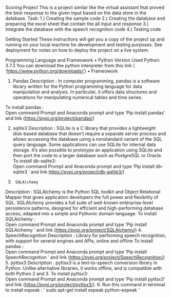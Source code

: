 Scoring Project
This is a project similar like the virtual assistant that proved the best response to the given input based on the data store in the database.
Task:
1.)	Creating the sample code 
2.)	Creating the database and preparing the excel sheet that contain the all input and response
3.)	Integrate the database with the speech recognition code
4.)	Testing code 

Getting Started
These instructions will get you a copy of the project up and running on your local machine for development and testing purposes. See deployment for notes on how to deploy the project on a live system.

Programming Language and Frameowork
•	Python
Version Used
Python: 3.7.3
You can download the python interpreter from this link ( ‘https://www.python.org/downloads/’)
•	Frameowork    
1.	Pandas
Description :
In computer programming, pandas is a software library written for the Python programming language for data manipulation and analysis. In particular, it offers data structures and operations for manipulating numerical tables and time series.

To install pandas :  
	Open command Prompt and Anaconda prompt and type ‘Pip install pandas’ and link (https://pypi.org/project/pandas/)


2.	sqlite3
Description :
SQLite is a C library that provides a lightweight disk-based database that doesn’t require a separate server process and allows accessing the database using a nonstandard variant of the SQL query language. Some applications can use SQLite for internal data storage. It’s also possible to prototype an application using SQLite and then port the code to a larger database such as PostgreSQL or Oracle.
To install db-sqlite3:  
Open command Prompt and Anaconda prompt and type ‘Pip install db-sqlite3 ’ and link https://pypi.org/project/db-sqlite3/)
3.		SQLAlchemy
Description :
SQLAlchemy is the Python SQL toolkit and Object Relational Mapper that gives application developers the full power and flexibility of SQL. SQLAlchemy provides a full suite of well-known enterprise-level persistence patterns, designed for efficient and high-performing database access, adapted into a simple and Pythonic domain language.
To install SQLAlchemy :  
Open command Prompt and Anaconda prompt and type ‘Pip install SQLAlchemy  ’ and link (https://pypi.org/project/SQLAlchemy/)
4.		SpeechRecognition
Description :
Library for performing speech recognition, with support for several engines and APIs, online and offline
To install pandas :  
Open command Prompt and Anaconda prompt and type ‘Pip install SpeechRecognition ’ and link (https://pypi.org/project/SpeechRecognition/)
5.		pyttsx3
Description :
pyttsx3 is a text-to-speech conversion library in Python. Unlike alternative libraries, it works offline, and is compatible with both Python 2 and 3.
To install pyttsx3:  
Open command Prompt and Anaconda prompt and type ‘Pip install pyttsx3’ and link (https://pypi.org/project/pyttsx3/).
6.	    Run this command in terminal to install  espeak : ‘ sudo apt-get install  espeak python-espeak ’

